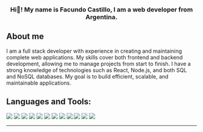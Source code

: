 
<h3 align="center">Hi👋! My name is Facundo Castillo, I am a web developer from Argentina.</h3>


## About me

<p> I am a full stack developer with experience in creating and maintaining complete web applications. My skills cover both frontend and backend development, allowing me to manage projects from start to finish. I have a strong knowledge of technologies such as React, Node.js, and both SQL and NoSQL databases. My goal is to build efficient, scalable, and maintainable applications.
</p>

##  Languages and Tools:

<div align="left">
    <img src="https://img.shields.io/badge/Tailwind_CSS-38B2AC?style=for-the-badge&logo=tailwind-css&logoColor=white"  />
    <img src="https://img.shields.io/badge/JavaScript-323330?style=for-the-badge&logo=javascript&logoColor=F7DF1E" /> 
    <img src="https://img.shields.io/badge/TypeScript-007ACC?style=for-the-badge&logo=typescript&logoColor=white" /> 
    <img src="https://img.shields.io/badge/React-20232A?style=for-the-badge&logo=react&logoColor=61DAFB" />                        
    <img src="https://img.shields.io/badge/react%20table-FF4154?style=for-the-badge&logo=react%20table&logoColor=white" />       
    <img src="https://img.shields.io/badge/React_Router-CA4245?style=for-the-badge&logo=react-router&logoColor=white" />        
    <img src="https://img.shields.io/badge/React_Query-FF4154?style=for-the-badge&logo=ReactQuery&logoColor=white" />  
    <img src="https://img.shields.io/badge/next%20js-000000?style=for-the-badge&logo=nextdotjs&logoColor=white" />  
    <img src="https://img.shields.io/badge/axios-671ddf?&style=for-the-badge&logo=axios&logoColor=white" />  
    <img src="https://img.shields.io/badge/nestjs-E0234E?style=for-the-badge&logo=nestjs&logoColor=white"  />
    <img src="https://img.shields.io/badge/Cypress-17202C?style=for-the-badge&logo=cypress&logoColor=white" /> 
    <img src="https://img.shields.io/badge/Jest-C21325?style=for-the-badge&logo=jest&logoColor=white"/>       
</div>

---

<!--
**FacundoCastillo12/FacundoCastillo12** is a ✨ _special_ ✨ repository because its `README.md` (this file) appears on your GitHub profile.


[![Top Langs](https://github-readme-stats.vercel.app/api/top-langs/?username=FacundoCastillo12&theme=tokyonight)](https://github.com/anuraghazra/github-readme-stats)

Here are some ideas to get you started:

- 🔭 I’m currently working on ...
- 🌱 I’m currently learning ...
- 👯 I’m looking to collaborate on ...
- 🤔 I’m looking for help with ...
- 💬 Ask me about ...
- 📫 How to reach me: ...
- 😄 Pronouns: ...
- ⚡ Fun fact: ...
-->
